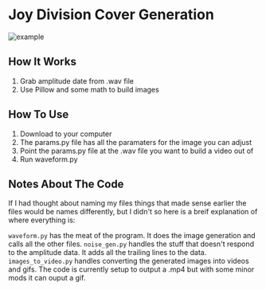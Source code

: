 # Joy Division Cover Generation
![example](example.gif)


## How It Works
1. Grab amplitude date from .wav file
2. Use Pillow and some math to build images

## How To Use
1. Download to your computer
2. The params.py file has all the paramaters for the image you can adjust
3. Point the params.py file at the .wav file you want to build a video out of
4. Run waveform.py

## Notes About The Code
If I had thought about naming my files things that made sense earlier the files would be names differently, but I didn't so here is a breif explanation of where everything is:

`waveform.py` has the meat of the program. It does the image generation and calls all the other files.
`noise_gen.py` handles the stuff that doesn't respond to the amplitude data. It adds all the trailing lines to the data.
`images_to_video.py` handles converting the generated images into videos and gifs. The code is currently setup to output a .mp4 but with some minor mods it can ouput a gif.
